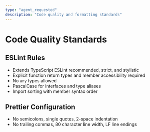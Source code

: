 ```yaml
---
type: "agent_requested"
description: "Code quality and formatting standards"
---
```


# Code Quality Standards

## ESLint Rules

- Extends TypeScript ESLint recommended, strict, and stylistic
- Explicit function return types and member accessibility required
- No `any` types allowed
- PascalCase for interfaces and type aliases
- Import sorting with member syntax order

## Prettier Configuration

- No semicolons, single quotes, 2-space indentation
- No trailing commas, 80 character line width, LF line endings

